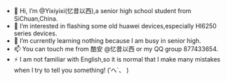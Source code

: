- 👋 Hi, I’m @Yixiyixi(忆昔以西),a senior high school student from SiChuan,China.
- 👀 I’m interested in flashing some old huawei devices,especially HI6250 series devices.
- 🌱 I’m currently learning nothing because I am busy in senior high.
- 📫 You can touch me from 酷安 @忆昔以西 or my QQ group 877433654.
- ⚡ I am not familiar with English,so it is normal that I make many mistakes when I try to tell you something! (′へ`、 )

<!---
fbrebootrec/fbrebootrec is a ✨ special ✨ repository because its `README.md` (this file) appears on your GitHub profile.
You can click the Preview link to take a look at your changes.
--->
